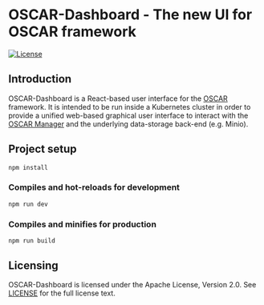# OSCAR-Dashboard - The new UI for OSCAR framework

[![License](https://img.shields.io/badge/license-Apache%202-blue.svg)](https://www.apache.org/licenses/LICENSE-2.0)

## Introduction

OSCAR-Dashboard is a React-based user interface for the [OSCAR](https://github.com/grycap/oscar) framework. It is intended to be run inside a Kubernetes cluster in order to provide a unified web-based graphical user interface to interact with the [OSCAR Manager](https://o-scar.readthedocs.io/en/latest/intro.html#architecture) and the underlying data-storage back-end (e.g. Minio).

## Project setup

```
npm install
```

### Compiles and hot-reloads for development

```
npm run dev
```

### Compiles and minifies for production

```
npm run build
```

## Licensing

OSCAR-Dashboard is licensed under the Apache License, Version 2.0. See
[LICENSE](https://github.com/grycap/scar/blob/master/LICENSE) for the full
license text.
